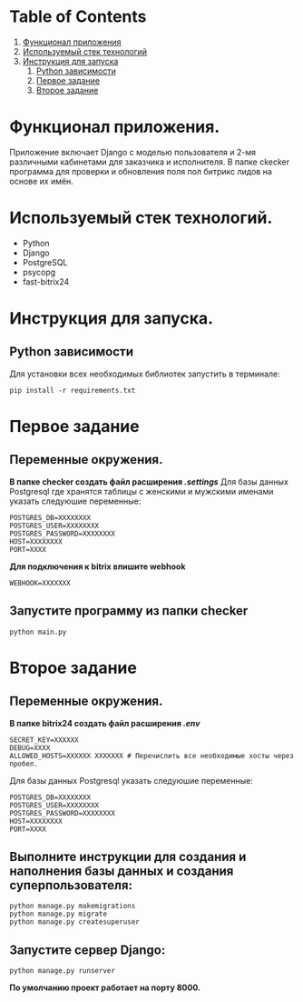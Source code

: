 # Table of Contents
1. [Функционал приложения](#функционал-приложения)
2. [Используемый стек технологий](#используемый-стек-технологий)
3. [Инструкция для запуска](#инструкция-для-запуска)
   1. [Python зависимости](#python-зависимости)
   2. [Первое задание](#первое-задание)
   3. [Второе задание](#второе-задание)






# Функционал приложения.

Приложение включает Django с моделью пользователя и 2-мя различными кабинетами для заказчика и исполнителя.
В папке ckecker программа для проверки и обновления поля пол битрикс лидов на основе их имён.


# Используемый стек технологий.
- Python
- Django
- PostgreSQL
- psycopg
- fast-bitrix24


# Инструкция для запуска.

## Python зависимости
Для установки всех необходимых библиотек запустить в терминале:
```
pip install -r requirements.txt
```

# Первое задание

## Переменные окружения.
**В папке checker создать файл расширения _.settings_**
Для базы данных Postgresql где хранятся таблицы с женскими и мужскими именами указать следуюшие переменные:
```
POSTGRES_DB=XXXXXXXX
POSTGRES_USER=XXXXXXXX
POSTGRES_PASSWORD=XXXXXXXX
HOST=XXXXXXXX
PORT=XXXX
```
**Для подключения к bitrix впишите webhook**
```
WEBHOOK=XXXXXXX
```

## Запустите программу из папки checker
```
python main.py
```


# Второе задание

## Переменные окружения.
**В папке bitrix24 создать файл расширения _.env_**
```
SECRET_KEY=XXXXXX
DEBUG=XXXX
ALLOWED_HOSTS=XXXXXX XXXXXXX # Перечислить все необходимые хосты через пробел.
```
Для базы данных Postgresql указать следуюшие переменные:
```
POSTGRES_DB=XXXXXXXX
POSTGRES_USER=XXXXXXXX
POSTGRES_PASSWORD=XXXXXXXX
HOST=XXXXXXXX
PORT=XXXX
```

## Выполните инструкции для создания и наполнения базы данных и создания суперпользователя:
```
python manage.py makemigrations
python manage.py migrate
python manage.py createsuperuser
```

## Запустите сервер Django:

```
python manage.py runserver
```

**По умолчанию проект работает на порту 8000.**